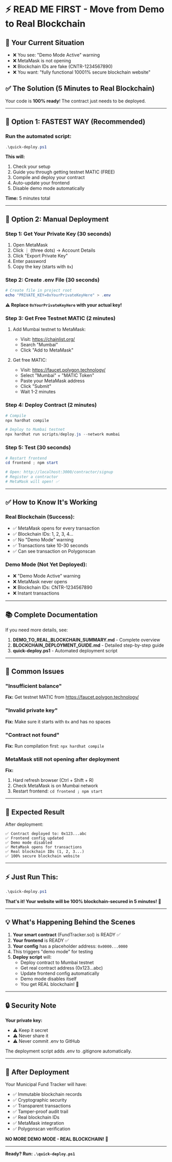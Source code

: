 # ⚡ READ ME FIRST - Move from Demo to Real Blockchain

## 🎯 Your Current Situation
- ❌ You see: "Demo Mode Active" warning
- ❌ MetaMask is not opening
- ❌ Blockchain IDs are fake (CNTR-1234567890)
- ❌ You want: "fully functional 10001% secure blockchain website"

## ✅ The Solution (5 Minutes to Real Blockchain)

Your code is **100% ready**! The contract just needs to be deployed.

---

## 🚀 Option 1: FASTEST WAY (Recommended)

### Run the automated script:
```powershell
.\quick-deploy.ps1
```

**This will:**
1. Check your setup
2. Guide you through getting testnet MATIC (FREE)
3. Compile and deploy your contract
4. Auto-update your frontend
5. Disable demo mode automatically

**Time:** 5 minutes total

---

## 📝 Option 2: Manual Deployment

### Step 1: Get Your Private Key (30 seconds)
1. Open MetaMask
2. Click ⋮ (three dots) → Account Details
3. Click "Export Private Key"
4. Enter password
5. Copy the key (starts with `0x`)

### Step 2: Create .env File (30 seconds)
```powershell
# Create file in project root
echo "PRIVATE_KEY=0xYourPrivateKeyHere" > .env
```

**⚠️ Replace `0xYourPrivateKeyHere` with your actual key!**

### Step 3: Get Free Testnet MATIC (2 minutes)
1. Add Mumbai testnet to MetaMask:
   - Visit: https://chainlist.org/
   - Search "Mumbai"
   - Click "Add to MetaMask"

2. Get free MATIC:
   - Visit: https://faucet.polygon.technology/
   - Select "Mumbai" + "MATIC Token"
   - Paste your MetaMask address
   - Click "Submit"
   - Wait 1-2 minutes

### Step 4: Deploy Contract (2 minutes)
```powershell
# Compile
npx hardhat compile

# Deploy to Mumbai testnet
npx hardhat run scripts/deploy.js --network mumbai
```

### Step 5: Test (30 seconds)
```powershell
# Restart frontend
cd frontend ; npm start

# Open: http://localhost:3000/contractor/signup
# Register a contractor
# MetaMask will open! ✅
```

---

## ✅ How to Know It's Working

### Real Blockchain (Success):
- ✅ MetaMask opens for every transaction
- ✅ Blockchain IDs: 1, 2, 3, 4...
- ✅ No "Demo Mode" warning
- ✅ Transactions take 10-30 seconds
- ✅ Can see transaction on Polygonscan

### Demo Mode (Not Yet Deployed):
- ❌ "Demo Mode Active" warning
- ❌ MetaMask never opens
- ❌ Blockchain IDs: CNTR-1234567890
- ❌ Instant transactions

---

## 📚 Complete Documentation

If you need more details, see:

1. **DEMO_TO_REAL_BLOCKCHAIN_SUMMARY.md** - Complete overview
2. **BLOCKCHAIN_DEPLOYMENT_GUIDE.md** - Detailed step-by-step guide
3. **quick-deploy.ps1** - Automated deployment script

---

## 🐛 Common Issues

### "Insufficient balance"
**Fix:** Get testnet MATIC from https://faucet.polygon.technology/

### "Invalid private key"
**Fix:** Make sure it starts with `0x` and has no spaces

### "Contract not found"
**Fix:** Run compilation first: `npx hardhat compile`

### MetaMask still not opening after deployment
**Fix:** 
1. Hard refresh browser (Ctrl + Shift + R)
2. Check MetaMask is on Mumbai network
3. Restart frontend: `cd frontend ; npm start`

---

## 🎯 Expected Result

After deployment:
```
✅ Contract deployed to: 0x123...abc
✅ Frontend config updated
✅ Demo mode disabled
✅ MetaMask opens for transactions
✅ Real blockchain IDs (1, 2, 3...)
✅ 100% secure blockchain website
```

---

## ⚡ Just Run This:
```powershell
.\quick-deploy.ps1
```

**That's it! Your website will be 100% blockchain-secured in 5 minutes!** 🚀

---

## 💡 What's Happening Behind the Scenes

1. **Your smart contract** (FundTracker.sol) is READY ✅
2. **Your frontend** is READY ✅
3. **Your config** has a placeholder address: `0x0000...0000`
4. This triggers "demo mode" for testing
5. **Deploy script** will:
   - Deploy contract to Mumbai testnet
   - Get real contract address (0x123...abc)
   - Update frontend config automatically
   - Demo mode disables itself
   - You get REAL blockchain! 🎉

---

## 🔒 Security Note

**Your private key:**
- ⚠️ Keep it secret
- ⚠️ Never share it
- ⚠️ Never commit .env to GitHub

The deployment script adds .env to .gitignore automatically.

---

## 🎊 After Deployment

Your Municipal Fund Tracker will have:
- ✅ Immutable blockchain records
- ✅ Cryptographic security
- ✅ Transparent transactions
- ✅ Tamper-proof audit trail
- ✅ Real blockchain IDs
- ✅ MetaMask integration
- ✅ Polygonscan verification

**NO MORE DEMO MODE - REAL BLOCKCHAIN!** 🚀

---

**Ready? Run: `.\quick-deploy.ps1`**
